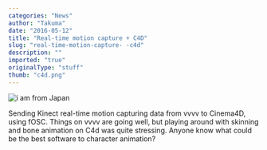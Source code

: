 ```yaml
---
categories: "News"
author: "Takuma"
date: "2016-05-12"
title: "Real-time motion capture + C4D"
slug: "real-time-motion-capture- -c4d"
description: ""
imported: "true"
originalType: "stuff"
thumb: "c4d.png"
---
```



![i am from Japan](c4d.png) 

Sending Kinect real-time motion capturing data from vvvv to Cinema4D, using fOSC.
Things on vvvv are going well, but playing around with skinning and bone animation on C4d was quite stressing.
Anyone know what could be the best software to character animation? 